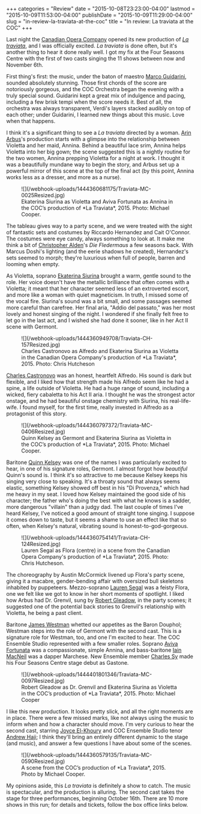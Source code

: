 +++
categories = "Review"
date = "2015-10-08T23:23:00-04:00"
lastmod = "2015-10-09T11:53:00-04:00"
publishDate = "2015-10-09T11:29:00-04:00"
slug = "in-review-la-traviata-at-the-coc"
title = "In review: La traviata at the COC"
+++

Last night the [Canadian Opera Company](/scene/canadian-opera-company/) opened its new production of [*La traviata*](http://coc.ca/PerformancesAndTickets/1516Season/LaTraviata.aspx), and I was officially excited. *La traviata* is done often, but it's another thing to hear it done really well. I got my fix at the Four Seasons Centre with the first of two casts singing the 11 shows between now and November 6th.

First thing's first: the music, under the baton of maestro [Marco Guidarini](/scene/people/marco-guidarini/), sounded absolutely stunning. Those first chords of the score are notoriously gorgeous, and the COC Orchestra began the evening with a truly special sound. Guidarini kept a great mix of indulgence and pacing, including a few brisk tempi when the score needs it. Best of all, the orchestra was always transparent, Verdi's layers stacked audibly on top of each other; under Guidarini, I learned new things about this music. Love when that happens.

I think it's a significant thing to see a *La traviata* directed by a woman. [Arin Arbus](http://www.theglobeandmail.com/arts/theatre-and-performance/arin-arbus-on-directing-canadian-opera-companys-la-traviata/article26686733/)'s production starts with a glimpse into the relationship between Violetta and her maid, Annina. Behind a beautiful lace srim, Annina helps Violetta into her big gown; the scene suggested this is a nightly routine for the two women, Annina prepping Violetta for a night at work. I thought it was a beautifully mundane way to begin the story, and Arbus set up a powerful mirror of this scene at the top of the final act (by this point, Annina works less as a dresser, and more as a nurse).

<figure data-type="image">
![](/webhook-uploads/1444360681175/Traviata-MC-0025Resized.jpg)<figcaption>Ekaterina Siurina as Violetta and Aviva Fortunata as Annina in the COC’s production of *La Traviata*, 2015. Photo: Michael Cooper.</figcaption>
</figure>

The tableau gives way to a party scene, and we were treated with the sight of fantastic sets and costumes by Riccardo Hernandez and Cait O'Connor. The costumes were eye candy, always something to look at. It make me think a bit of [Christopher Alden](/scene/people/christopher-alden/)'s *Die Fledermaus* a few seasons back. With Marcus Doshi's lighting (and the eerie shadows he created), Hernandez's sets seemed to morph; they're luxurious when full of people, barren and looming when empty.

As Violetta, soprano [Ekaterina Siurina](/scene/people/ekaterina-siurina/) brought a warm, gentle sound to the role. Her voice doesn't have the metallic brilliance that often comes with a Violetta; it meant that her character seemed less of an extroverted escort, and more like a woman with quiet magneticism. In truth, I missed some of the vocal fire. Siurina's sound was a bit small, and some passages seemed more careful than carefree. Her final aria, "Addio del passato," was her most lovely and honest singing of the night. I wondered if she finally felt free to let go in the last act, and I wished she had done it sooner, like in her Act II scene with Germont.

<figure data-type="image">
![](/webhook-uploads/1444360949708/Traviata-CH-157Resized.jpg)<figcaption>Charles Castronovo as Alfredo and Ekaterina Siurina as Violetta in the Canadian Opera Company's production of *La Traviata*, 2015. Photo: Chris Hutcheson
</figure>

[Charles Castronovo](/scene/people/charles-castronovo/) was an honest, heartfelt Alfredo. His sound is dark but flexible, and I liked how that strength made his Alfredo seem like he had a spine, a life outside of Violetta. He had a huge range of sound, including a wicked, fiery cabaletta to his Act II aria. I thought he was the strongest actor onstage, and he had beautiful onstage chemistry with Siurina, his real-life-wife. I found myself, for the first time, really invested in Alfredo as a protagonist of this story.

<figure data-type="image">
![](/webhook-uploads/1444360797372/Traviata-MC-0406Resized.jpg)<figcaption>Quinn Kelsey as Germont and Ekaterina Siurina as Violetta in the COC’s production of *La Traviata*, 2015. Photo: Michael Cooper.</figcaption>
</figure>

Baritone [Quinn Kelsey](/scene/people/quinn-kelsey/) was one of the names I was particularly excited to hear, in one of his signature roles, Germont. I almost forgot how *beautiful* Quinn's sound is. I think it's so attractive to me because Kelsey keeps his singing very close to speaking. It's a throaty sound that always seems elastic, something Kelsey showed off best in his "Di Provenza," which had me heavy in my seat. I loved how Kelsey maintained the good side of his character; the father who's doing the best with what he knows is a sadder, more dangerous "villain" than a judgy dad. The last couple of times I've heard Kelsey, I've noticed a good amount of straight tone singing. I suppose it comes down to taste, but it seems a shame to use an effect like that so often, when Kelsey's natural, vibrating sound is honest-to-god-gorgeous.

<figure data-type="image">
![](/webhook-uploads/1444360754141/Traviata-CH-124Resized.jpg)<figcaption>Lauren Segal as Flora (centre) in a scene from the Canadian Opera Company's production of *La Traviata*, 2015. Photo: Chris Hutcheson.</figcaption>
</figure>

The choreography by Austin McCormick livened up Flora's party scene, giving it a macabre, gender-bending affair with oversized bull skeletons inhabited by puppeteers. Mezzo-soprano [Lauren Segal](/scene/people/lauren-segal/) was a feisty Flora, one we felt like we got to know in her short moments of spotlight. I liked how Arbus had Dr. Grenvil, sung by [Robert Gleadow](/scene/people/robert-gleadow/), in the party scenes; it suggested one of the potential back stories to Grenvil's relationship with Violetta, he being a past client. 

Baritone [James Westman](/scene/people/james-westman/) whetted our appetites as the Baron Douphol; Westman steps into the role of Germont with the second cast. This is a signature role for Westman, too, and one I'm excited to hear. The COC Ensemble Studio represented with a few smaller roles. Soprano [Aviva Fortunata](/scene/people/aviva-fortunata/) was a compassionate, simple Annina, and bass-baritone [Iain MacNeil](/scene/people/iain-macneil/) was a dapper Marchese. New Ensemble member [Charles Sy](/scene/people/charles-sy/) made his Four Seasons Centre stage debut as Gastone.

<figure data-type="image">
![](/webhook-uploads/1444401801346/Traviata-MC-0097Resized.jpg)<figcaption>Robert Gleadow as Dr. Grenvil and Ekaterina Siurina as Violetta in the COC’s production of *La Traviata*, 2015. Photo: Michael Cooper</figcaption>
</figure>

I like this new production. It looks pretty slick, and all the right moments are in place. There were a few missed marks, like not always using the music to inform when and how a character should move. I'm very curious to hear the second cast, starring [Joyce El-Khoury](/scene/people/joyce-el-khoury/) and COC Ensemble Studio tenor [Andrew Haji](/scene/people/andrew-haji/); I think they'll bring an entirely different dynamic to the stage (and music), and answer a few questions I have about some of the scenes.

<figure data-type="image">
![](/webhook-uploads/1444360579135/Traviata-MC-0590Resized.jpg)<figcaption>A scene from the COC’s production of *La Traviata*, 2015. Photo by Michael Cooper.</figcaption>
</figure>

My opinions aside, this *La traviata* is definitely a show to catch. The music is spectacular, and the production is alluring. The second cast takes the stage for three performances, beginning October 16th. There are 10 more shows in this run; for details and tickets, follow the box office links below.
